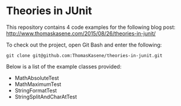 # Theories in JUnit
This repository contains 4 code examples for the following blog post:
http://www.thomaskasene.com/2015/08/26/theories-in-junit/

To check out the project, open Git Bash and enter the following:
```
git clone git@github.com:ThomasKasene/theories-in-junit.git
```

Below is a list of the example classes provided:
- MathAbsoluteTest
- MathMaximumTest
- StringFormatTest
- StringSplitAndCharAtTest
